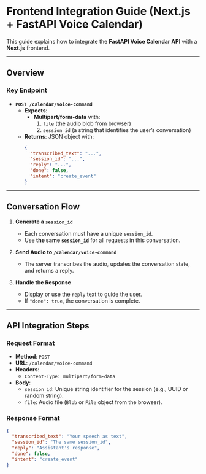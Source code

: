 # Frontend Integration Guide (Next.js + FastAPI Voice Calendar)

This guide explains how to integrate the **FastAPI Voice Calendar API** with a **Next.js** frontend.

---

## **Overview**

### **Key Endpoint**

- **`POST /calendar/voice-command`**  
  - **Expects**: 
    - **Multipart/form-data** with:
      1. `file` (the audio blob from browser)
      2. `session_id` (a string that identifies the user’s conversation)
  - **Returns**: JSON object with:
    ```json
    {
      "transcribed_text": "...",
      "session_id": "...",
      "reply": "...",
      "done": false,
      "intent": "create_event"
    }
    ```

---

## **Conversation Flow**

1. **Generate a `session_id`**  
   - Each conversation must have a unique `session_id`.
   - Use **the same `session_id`** for all requests in this conversation.

2. **Send Audio to `/calendar/voice-command`**  
   - The server transcribes the audio, updates the conversation state, and returns a reply.

3. **Handle the Response**  
   - Display or use the `reply` text to guide the user.  
   - If `"done": true`, the conversation is complete.

---

## **API Integration Steps**

### **Request Format**

- **Method**: `POST`
- **URL**: `/calendar/voice-command`
- **Headers**:
  - `Content-Type: multipart/form-data`
- **Body**:
  - `session_id`: Unique string identifier for the session (e.g., UUID or random string).
  - `file`: Audio file (`Blob` or `File` object from the browser).

### **Response Format**

```json
{
  "transcribed_text": "Your speech as text",
  "session_id": "The same session_id",
  "reply": "Assistant's response",
  "done": false,
  "intent": "create_event"
}
